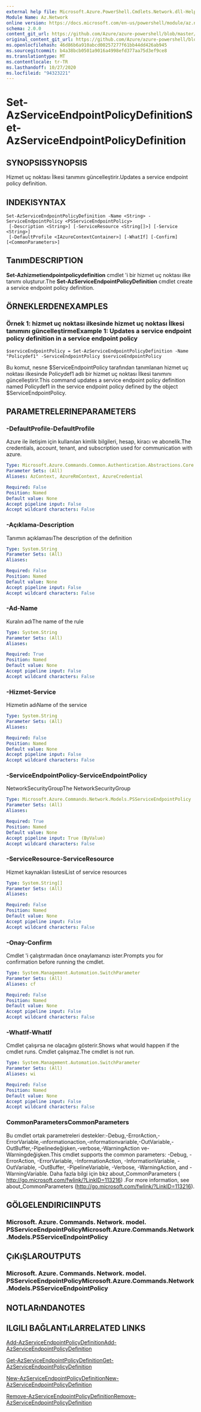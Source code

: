 ```yaml
---
external help file: Microsoft.Azure.PowerShell.Cmdlets.Network.dll-Help.xml
Module Name: Az.Network
online version: https://docs.microsoft.com/en-us/powershell/module/az.network/set-azserviceendpointpolicydefinition
schema: 2.0.0
content_git_url: https://github.com/Azure/azure-powershell/blob/master/src/Network/Network/help/Set-AzServiceEndpointPolicyDefinition.md
original_content_git_url: https://github.com/Azure/azure-powershell/blob/master/src/Network/Network/help/Set-AzServiceEndpointPolicyDefinition.md
ms.openlocfilehash: 46d86b6a910abcd00257277f61bb44dd426ab945
ms.sourcegitcommit: b4a38bcb0501a9016a4998efd377aa75d3ef9ce8
ms.translationtype: MT
ms.contentlocale: tr-TR
ms.lasthandoff: 10/27/2020
ms.locfileid: "94323221"
---
```

# <span data-ttu-id="edfdd-101">Set-AzServiceEndpointPolicyDefinition</span><span class="sxs-lookup"><span data-stu-id="edfdd-101">Set-AzServiceEndpointPolicyDefinition</span></span>

## <span data-ttu-id="edfdd-102">SYNOPSIS</span><span class="sxs-lookup"><span data-stu-id="edfdd-102">SYNOPSIS</span></span>
<span data-ttu-id="edfdd-103">Hizmet uç noktası İlkesi tanımını güncelleştirir.</span><span class="sxs-lookup"><span data-stu-id="edfdd-103">Updates a service endpoint policy definition.</span></span>

## <span data-ttu-id="edfdd-104">INDEKI</span><span class="sxs-lookup"><span data-stu-id="edfdd-104">SYNTAX</span></span>

```
Set-AzServiceEndpointPolicyDefinition -Name <String> -ServiceEndpointPolicy <PSServiceEndpointPolicy>
 [-Description <String>] [-ServiceResource <String[]>] [-Service <String>]
 [-DefaultProfile <IAzureContextContainer>] [-WhatIf] [-Confirm] [<CommonParameters>]
```

## <span data-ttu-id="edfdd-105">Tanım</span><span class="sxs-lookup"><span data-stu-id="edfdd-105">DESCRIPTION</span></span>
<span data-ttu-id="edfdd-106">**Set-Azhizmetiendpointpolicydefinition** cmdlet 'i bir hizmet uç noktası ilke tanımı oluşturur.</span><span class="sxs-lookup"><span data-stu-id="edfdd-106">The **Set-AzServiceEndpointPolicyDefinition** cmdlet create a service endpoint policy definition.</span></span>

## <span data-ttu-id="edfdd-107">ÖRNEKLERDEN</span><span class="sxs-lookup"><span data-stu-id="edfdd-107">EXAMPLES</span></span>

### <span data-ttu-id="edfdd-108">Örnek 1: hizmet uç noktası ilkesinde hizmet uç noktası İlkesi tanımını güncelleştirme</span><span class="sxs-lookup"><span data-stu-id="edfdd-108">Example 1: Updates a service endpoint policy definition in a service endpoint policy</span></span>
```
$serviceEndpointPolicy = Set-AzServiceEndpointPolicyDefinition -Name "Policydef1" -ServiceEndpointPolicy $serviceEndpointPolicy
```

<span data-ttu-id="edfdd-109">Bu komut, nesne $ServiceEndpointPolicy tarafından tanımlanan hizmet uç noktası ilkesinde Policydef1 adlı bir hizmet uç noktası İlkesi tanımını güncelleştirir.</span><span class="sxs-lookup"><span data-stu-id="edfdd-109">This command updates a service endpoint policy definition named Policydef1 in the service endpoint policy defined by the object $ServiceEndpointPolicy.</span></span>

## <span data-ttu-id="edfdd-110">PARAMETRELERINE</span><span class="sxs-lookup"><span data-stu-id="edfdd-110">PARAMETERS</span></span>

### <span data-ttu-id="edfdd-111">-DefaultProfile</span><span class="sxs-lookup"><span data-stu-id="edfdd-111">-DefaultProfile</span></span>
<span data-ttu-id="edfdd-112">Azure ile iletişim için kullanılan kimlik bilgileri, hesap, kiracı ve abonelik.</span><span class="sxs-lookup"><span data-stu-id="edfdd-112">The credentials, account, tenant, and subscription used for communication with azure.</span></span>

```yaml
Type: Microsoft.Azure.Commands.Common.Authentication.Abstractions.Core.IAzureContextContainer
Parameter Sets: (All)
Aliases: AzContext, AzureRmContext, AzureCredential

Required: False
Position: Named
Default value: None
Accept pipeline input: False
Accept wildcard characters: False
```

### <span data-ttu-id="edfdd-113">-Açıklama</span><span class="sxs-lookup"><span data-stu-id="edfdd-113">-Description</span></span>
<span data-ttu-id="edfdd-114">Tanımın açıklaması</span><span class="sxs-lookup"><span data-stu-id="edfdd-114">The description of the definition</span></span>

```yaml
Type: System.String
Parameter Sets: (All)
Aliases:

Required: False
Position: Named
Default value: None
Accept pipeline input: False
Accept wildcard characters: False
```

### <span data-ttu-id="edfdd-115">-Ad</span><span class="sxs-lookup"><span data-stu-id="edfdd-115">-Name</span></span>
<span data-ttu-id="edfdd-116">Kuralın adı</span><span class="sxs-lookup"><span data-stu-id="edfdd-116">The name of the rule</span></span>

```yaml
Type: System.String
Parameter Sets: (All)
Aliases:

Required: True
Position: Named
Default value: None
Accept pipeline input: False
Accept wildcard characters: False
```

### <span data-ttu-id="edfdd-117">-Hizmet</span><span class="sxs-lookup"><span data-stu-id="edfdd-117">-Service</span></span>
<span data-ttu-id="edfdd-118">Hizmetin adı</span><span class="sxs-lookup"><span data-stu-id="edfdd-118">Name of the service</span></span>

```yaml
Type: System.String
Parameter Sets: (All)
Aliases:

Required: False
Position: Named
Default value: None
Accept pipeline input: False
Accept wildcard characters: False
```

### <span data-ttu-id="edfdd-119">-ServiceEndpointPolicy</span><span class="sxs-lookup"><span data-stu-id="edfdd-119">-ServiceEndpointPolicy</span></span>
<span data-ttu-id="edfdd-120">NetworkSecurityGroup</span><span class="sxs-lookup"><span data-stu-id="edfdd-120">The NetworkSecurityGroup</span></span>

```yaml
Type: Microsoft.Azure.Commands.Network.Models.PSServiceEndpointPolicy
Parameter Sets: (All)
Aliases:

Required: True
Position: Named
Default value: None
Accept pipeline input: True (ByValue)
Accept wildcard characters: False
```

### <span data-ttu-id="edfdd-121">-ServiceResource</span><span class="sxs-lookup"><span data-stu-id="edfdd-121">-ServiceResource</span></span>
<span data-ttu-id="edfdd-122">Hizmet kaynakları listesi</span><span class="sxs-lookup"><span data-stu-id="edfdd-122">List of service resources</span></span>

```yaml
Type: System.String[]
Parameter Sets: (All)
Aliases:

Required: False
Position: Named
Default value: None
Accept pipeline input: False
Accept wildcard characters: False
```

### <span data-ttu-id="edfdd-123">-Onay</span><span class="sxs-lookup"><span data-stu-id="edfdd-123">-Confirm</span></span>
<span data-ttu-id="edfdd-124">Cmdlet 'i çalıştırmadan önce onaylamanızı ister.</span><span class="sxs-lookup"><span data-stu-id="edfdd-124">Prompts you for confirmation before running the cmdlet.</span></span>

```yaml
Type: System.Management.Automation.SwitchParameter
Parameter Sets: (All)
Aliases: cf

Required: False
Position: Named
Default value: None
Accept pipeline input: False
Accept wildcard characters: False
```

### <span data-ttu-id="edfdd-125">-WhatIf</span><span class="sxs-lookup"><span data-stu-id="edfdd-125">-WhatIf</span></span>
<span data-ttu-id="edfdd-126">Cmdlet çalışırsa ne olacağını gösterir.</span><span class="sxs-lookup"><span data-stu-id="edfdd-126">Shows what would happen if the cmdlet runs.</span></span> <span data-ttu-id="edfdd-127">Cmdlet çalışmaz.</span><span class="sxs-lookup"><span data-stu-id="edfdd-127">The cmdlet is not run.</span></span>

```yaml
Type: System.Management.Automation.SwitchParameter
Parameter Sets: (All)
Aliases: wi

Required: False
Position: Named
Default value: None
Accept pipeline input: False
Accept wildcard characters: False
```

### <span data-ttu-id="edfdd-128">CommonParameters</span><span class="sxs-lookup"><span data-stu-id="edfdd-128">CommonParameters</span></span>
<span data-ttu-id="edfdd-129">Bu cmdlet ortak parametreleri destekler:-Debug,-ErrorAction,-ErrorVariable,-ınformationaction,-ınformationvariable,-OutVariable,-OutBuffer,-Pipelinedeğişken,-verbose,-WarningAction ve-Warningdeğişken.</span><span class="sxs-lookup"><span data-stu-id="edfdd-129">This cmdlet supports the common parameters: -Debug, -ErrorAction, -ErrorVariable, -InformationAction, -InformationVariable, -OutVariable, -OutBuffer, -PipelineVariable, -Verbose, -WarningAction, and -WarningVariable.</span></span> <span data-ttu-id="edfdd-130">Daha fazla bilgi için bkz about_CommonParameters ( http://go.microsoft.com/fwlink/?LinkID=113216) .</span><span class="sxs-lookup"><span data-stu-id="edfdd-130">For more information, see about_CommonParameters (http://go.microsoft.com/fwlink/?LinkID=113216).</span></span>

## <span data-ttu-id="edfdd-131">GÖLGELENDIRICI</span><span class="sxs-lookup"><span data-stu-id="edfdd-131">INPUTS</span></span>

### <span data-ttu-id="edfdd-132">Microsoft. Azure. Commands. Network. model. PSServiceEndpointPolicy</span><span class="sxs-lookup"><span data-stu-id="edfdd-132">Microsoft.Azure.Commands.Network.Models.PSServiceEndpointPolicy</span></span>

## <span data-ttu-id="edfdd-133">ÇıKıŞLAR</span><span class="sxs-lookup"><span data-stu-id="edfdd-133">OUTPUTS</span></span>

### <span data-ttu-id="edfdd-134">Microsoft. Azure. Commands. Network. model. PSServiceEndpointPolicy</span><span class="sxs-lookup"><span data-stu-id="edfdd-134">Microsoft.Azure.Commands.Network.Models.PSServiceEndpointPolicy</span></span>

## <span data-ttu-id="edfdd-135">NOTLARıNDA</span><span class="sxs-lookup"><span data-stu-id="edfdd-135">NOTES</span></span>

## <span data-ttu-id="edfdd-136">ILGILI BAĞLANTıLAR</span><span class="sxs-lookup"><span data-stu-id="edfdd-136">RELATED LINKS</span></span>

[<span data-ttu-id="edfdd-137">Add-AzServiceEndpointPolicyDefinition</span><span class="sxs-lookup"><span data-stu-id="edfdd-137">Add-AzServiceEndpointPolicyDefinition</span></span>](./Add-AzServiceEndpointPolicyDefinition.md)

[<span data-ttu-id="edfdd-138">Get-AzServiceEndpointPolicyDefinition</span><span class="sxs-lookup"><span data-stu-id="edfdd-138">Get-AzServiceEndpointPolicyDefinition</span></span>](./Get-AzServiceEndpointPolicyDefinition.md)

[<span data-ttu-id="edfdd-139">New-AzServiceEndpointPolicyDefinition</span><span class="sxs-lookup"><span data-stu-id="edfdd-139">New-AzServiceEndpointPolicyDefinition</span></span>](./New-AzServiceEndpointPolicyDefinition.md)

[<span data-ttu-id="edfdd-140">Remove-AzServiceEndpointPolicyDefinition</span><span class="sxs-lookup"><span data-stu-id="edfdd-140">Remove-AzServiceEndpointPolicyDefinition</span></span>](./Remove-AzServiceEndpointPolicyDefinition.md)
